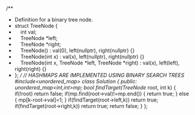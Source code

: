 /**
* Definition for a binary tree node.
* struct TreeNode {
*     int val;
*     TreeNode *left;
*     TreeNode *right;
*     TreeNode() : val(0), left(nullptr), right(nullptr) {}
*     TreeNode(int x) : val(x), left(nullptr), right(nullptr) {}
*     TreeNode(int x, TreeNode *left, TreeNode *right) : val(x), left(left), right(right) {}
* };
*/
// HASHMAPS ARE IMPLEMENTED USING BINARY SEARCH TREES
#include<unordered_map>
class Solution {
public:
unordered_map<int,int>mp;
bool findTarget(TreeNode* root, int k) {
if(!root)
return false;
if(mp.find(root->val)!=mp.end())
{
return true;
}
else
{
mp[k-root->val]=1;
}
if(findTarget(root->left,k))
return true;
if(findTarget(root->right,k))
return true;
return false;
}
};